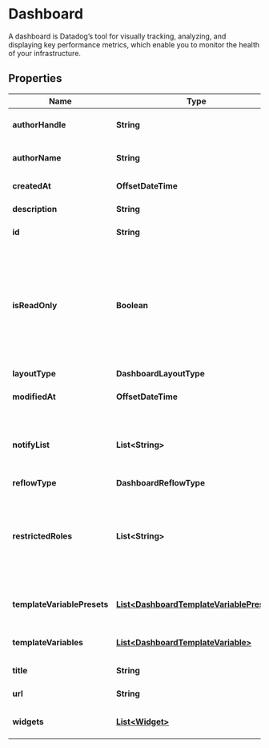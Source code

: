 # Dashboard

A dashboard is Datadog’s tool for visually tracking, analyzing, and displaying key performance metrics, which enable you to monitor the health of your infrastructure.

## Properties

| Name                        | Type                                                                                  | Description                                                                                                                                                               | Notes                 |
| --------------------------- | ------------------------------------------------------------------------------------- | ------------------------------------------------------------------------------------------------------------------------------------------------------------------------- | --------------------- |
| **authorHandle**            | **String**                                                                            | Identifier of the dashboard author.                                                                                                                                       | [optional] [readonly] |
| **authorName**              | **String**                                                                            | Name of the dashboard author.                                                                                                                                             | [optional] [readonly] |
| **createdAt**               | **OffsetDateTime**                                                                    | Creation date of the dashboard.                                                                                                                                           | [optional] [readonly] |
| **description**             | **String**                                                                            | Description of the dashboard.                                                                                                                                             | [optional]            |
| **id**                      | **String**                                                                            | ID of the dashboard.                                                                                                                                                      | [optional] [readonly] |
| **isReadOnly**              | **Boolean**                                                                           | Whether this dashboard is read-only. If True, only the author and admins can make changes to it. Prefer using &#x60;restricted_roles&#x60; to manage write authorization. | [optional]            |
| **layoutType**              | **DashboardLayoutType**                                                               |                                                                                                                                                                           |
| **modifiedAt**              | **OffsetDateTime**                                                                    | Modification date of the dashboard.                                                                                                                                       | [optional] [readonly] |
| **notifyList**              | **List&lt;String&gt;**                                                                | List of handles of users to notify when changes are made to this dashboard.                                                                                               | [optional]            |
| **reflowType**              | **DashboardReflowType**                                                               |                                                                                                                                                                           | [optional]            |
| **restrictedRoles**         | **List&lt;String&gt;**                                                                | A list of role identifiers. Only the author and users associated with at least one of these roles can edit this dashboard.                                                | [optional]            |
| **templateVariablePresets** | [**List&lt;DashboardTemplateVariablePreset&gt;**](DashboardTemplateVariablePreset.md) | Array of template variables saved views.                                                                                                                                  | [optional]            |
| **templateVariables**       | [**List&lt;DashboardTemplateVariable&gt;**](DashboardTemplateVariable.md)             | List of template variables for this dashboard.                                                                                                                            | [optional]            |
| **title**                   | **String**                                                                            | Title of the dashboard.                                                                                                                                                   |
| **url**                     | **String**                                                                            | The URL of the dashboard.                                                                                                                                                 | [optional] [readonly] |
| **widgets**                 | [**List&lt;Widget&gt;**](Widget.md)                                                   | List of widgets to display on the dashboard.                                                                                                                              |
